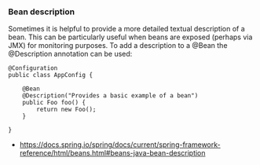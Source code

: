 ### Bean description

Sometimes it is helpful to provide a more detailed textual description of a bean. This can be particularly useful when beans are exposed (perhaps via JMX) for monitoring purposes.
To add a description to a @Bean the @Description annotation can be used:

```
@Configuration
public class AppConfig {

    @Bean
    @Description("Provides a basic example of a bean")
    public Foo foo() {
        return new Foo();
    }

}
```

- https://docs.spring.io/spring/docs/current/spring-framework-reference/html/beans.html#beans-java-bean-description
